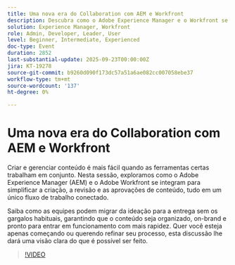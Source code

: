 ```yaml
---
title: Uma nova era do Collaboration com AEM e Workfront
description: Descubra como o Adobe Experience Manager e o Workfront se integram para simplificar a criação, a revisão e as aprovações de conteúdo. Saiba como os fluxos de trabalho conectados ajudam as equipes a migrar das ideias para a entrega mais rapidamente, mantendo o conteúdo organizado, sob marca e pronto para ser lançado.
solution: Experience Manager, Workfront
role: Admin, Developer, Leader, User
level: Beginner, Intermediate, Experienced
doc-type: Event
duration: 2852
last-substantial-update: 2025-09-23T00:00:00Z
jira: KT-19278
source-git-commit: b9260d090f173dc57a51a6ae082cc007058ebe37
workflow-type: tm+mt
source-wordcount: '137'
ht-degree: 0%

---
```



# Uma nova era do Collaboration com AEM e Workfront

Criar e gerenciar conteúdo é mais fácil quando as ferramentas certas trabalham em conjunto. Nesta sessão, exploramos como o Adobe Experience Manager (AEM) e o Adobe Workfront se integram para simplificar a criação, a revisão e as aprovações de conteúdo, tudo em um único fluxo de trabalho conectado.

Saiba como as equipes podem migrar da ideação para a entrega sem os gargalos habituais, garantindo que o conteúdo seja organizado, on-brand e pronto para entrar em funcionamento com mais rapidez. Quer você esteja apenas começando ou querendo refinar seu processo, esta discussão lhe dará uma visão clara do que é possível ser feito.

>[!VIDEO](https://video.tv.adobe.com/v/3475186/?learn=on&enablevpops)

